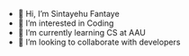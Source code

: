 - 👋 Hi, I’m Sintayehu Fantaye
- 👀 I’m interested in Coding
- 🌱 I’m currently learning CS at AAU
- 💞️ I’m looking to collaborate with developers


<!---
SintayehuGez/SintayehuGez is a ✨ special ✨ repository because its `README.md` (this file) appears on your GitHub profile.
You can click the Preview link to take a look at your changes.
--->
